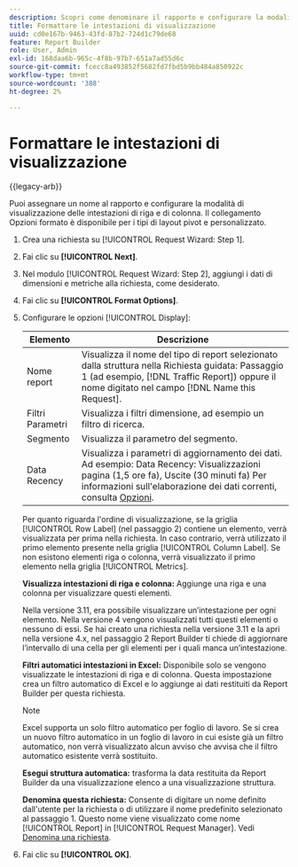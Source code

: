 ```yaml
---
description: Scopri come denominare il rapporto e configurare la modalità di visualizzazione delle intestazioni di riga e di colonna.
title: Formattare le intestazioni di visualizzazione
uuid: cd0e167b-9463-43fd-87b2-724d1c79de68
feature: Report Builder
role: User, Admin
exl-id: 168daa6b-965c-4f8b-97b7-651a7ad55d6c
source-git-commit: fcecc8a493852f5682fd7fbd5b9bb484a850922c
workflow-type: tm+mt
source-wordcount: '388'
ht-degree: 2%

---
```


# Formattare le intestazioni di visualizzazione

{{legacy-arb}}

Puoi assegnare un nome al rapporto e configurare la modalità di visualizzazione delle intestazioni di riga e di colonna. Il collegamento Opzioni formato è disponibile per i tipi di layout pivot e personalizzato.

1. Crea una richiesta su [!UICONTROL Request Wizard: Step 1].
1. Fai clic su **[!UICONTROL Next]**.
1. Nel modulo [!UICONTROL Request Wizard: Step 2], aggiungi i dati di dimensioni e metriche alla richiesta, come desiderato.
1. Fai clic su **[!UICONTROL Format Options]**.
1. Configurare le opzioni [!UICONTROL Display]:

   | Elemento | Descrizione |
   |--- |--- |
   | Nome report | Visualizza il nome del tipo di report selezionato dalla struttura nella Richiesta guidata: Passaggio 1 (ad esempio, [!DNL Traffic Report]) oppure il nome digitato nel campo [!DNL Name this Request]. |
   | Filtri Parametri | Visualizza i filtri dimensione, ad esempio un filtro di ricerca. |
   | Segmento | Visualizza il parametro del segmento. |
   | Data Recency | Visualizza i parametri di aggiornamento dei dati. Ad esempio:    Data Recency: Visualizzazioni pagina (1,5 ore fa), Uscite (30 minuti fa) Per informazioni sull&#39;elaborazione dei dati correnti, consulta [Opzioni](/help/analyze/legacy-report-builder/options.md). |

   Per quanto riguarda l&#39;ordine di visualizzazione, se la griglia [!UICONTROL Row Label] (nel passaggio 2) contiene un elemento, verrà visualizzata per prima nella richiesta. In caso contrario, verrà utilizzato il primo elemento presente nella griglia [!UICONTROL Column Label]. Se non esistono elementi riga o colonna, verrà visualizzato il primo elemento nella griglia [!UICONTROL Metrics].

   **Visualizza intestazioni di riga e colonna:** Aggiunge una riga e una colonna per visualizzare questi elementi.

   Nella versione 3.11, era possibile visualizzare un’intestazione per ogni elemento. Nella versione 4 vengono visualizzati tutti questi elementi o nessuno di essi. Se hai creato una richiesta nella versione 3.11 e la apri nella versione 4.x, nel passaggio 2 Report Builder ti chiede di aggiornare l’intervallo di una cella per gli elementi per i quali manca un’intestazione.

   **Filtri automatici intestazioni in Excel:** Disponibile solo se vengono visualizzate le intestazioni di riga e di colonna. Questa impostazione crea un filtro automatico di Excel e lo aggiunge ai dati restituiti da Report Builder per questa richiesta.

   >[!NOTE]
   >
   >Excel supporta un solo filtro automatico per foglio di lavoro. Se si crea un nuovo filtro automatico in un foglio di lavoro in cui esiste già un filtro automatico, non verrà visualizzato alcun avviso che avvisa che il filtro automatico esistente verrà sostituito.

   **Esegui struttura automatica:** trasforma la data restituita da Report Builder da una visualizzazione elenco a una visualizzazione struttura.

   **Denomina questa richiesta:** Consente di digitare un nome definito dall&#39;utente per la richiesta o di utilizzare il nome predefinito selezionato al passaggio 1. Questo nome viene visualizzato come nome [!UICONTROL Report] in [!UICONTROL Request Manager]. Vedi [Denomina una richiesta](/help/analyze/legacy-report-builder/layout/name-a-request.md).

1. Fai clic su **[!UICONTROL OK]**.
